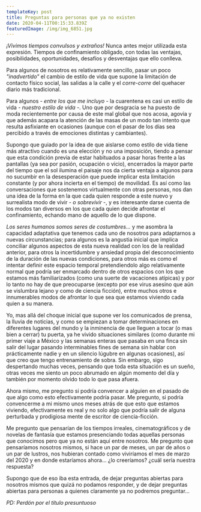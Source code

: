 ```yaml
---
templateKey: post
title: Preguntas para personas que ya no existen
date: 2020-04-11T00:15:33.839Z
featuredImage: /img/img_6851.jpg
---
```

*¡Vivimos tiempos convulsos y extraños!* Nunca antes mejor utilizada esta expresión. Tiempos de confinamiento obligado, con todas las ventajas, posibilidades, oportunidades, desafíos y desventajas que ello conlleva.

Para algunos de nosotros es relativamente sencillo, pasar un poco *"inadvertido"* el cambio de estilo de vida que supone la limitación de contacto físico social, las salidas a la calle y el *corre-corre* del quehacer diario más tradicional.

Para algunos - *entre los que me incluyo -* la cuarentena es casi un estilo de vida - *nuestro estilo de vida* -. Uno que por desgracia se ha puesto de moda recientemente por causa de este mal global que nos acosa, agovia y que además acapara la atención de las masas de un modo tan intento que resulta asfixiante en ocasiones (aunque con el pasar de los días sea percibido a través de emociones distintas y cambiantes).

Supongo que guiado por la idea de que aislarse como estilo de vida tiene más atractivo cuando es una elección y no una imposición, tiendo a pensar que esta condición previa de estar habituados a pasar horas frente a las pantallas (ya sea por pasión, ocupación o vicio), encerrados la mayor parte del tiempo que el sol ilumina el paisaje nos da cierta ventaja a algunos para no sucumbir en la desesperación que puede implicar esta limitación constante (y por ahora incierta en el tiempo) de movilidad. Es así como las conversaciones que sostenemos virtualmente con otras personas, nos dan una idea de la forma en la que cada quien responde a este nuevo y surrealista modo de vivir - *o sobrevivir* -, y es interesante darse cuenta de los modos tan diversos en los que cada quien decide afrontar el confinamiento, echando mano de aquello de lo que dispone.

*Los seres humanos somos seres de costumbres...* y me asombra la capacidad adaptativa que tenemos cada uno de nosotros para adaptarnos a nuevas circunstancias; para algunos es la angustia inicial que implica conciliar algunos aspectos de esta nueva realidad con los de la realidad anterior, para otros la incertidumbre y ansiedad propia del desconocimiento de la duración de las nuevas condiciones, para otros más es como el intentar definir este espacio temporal pretendiendolo algo relativamente normal que podría ser enmarcado dentro de otros espacios con los que estamos más familiarizados (como una suerte de vacaciones atípicas) y por lo tanto no hay de que preocuparse (excepto por ese virus asesino que aún se vislumbra lejano y como de ciencia ficción), entre muchos otros e innumerables modos de afrontar lo que sea que estamos viviendo cada quien a su manera.

Yo, mas allá del choque inicial que supone ver los comunicados de prensa, la lluvia de noticias, y como se empiezan a tomar determinaciones en diferentes lugares del mundo y la inminencia de que lleguen a tocar (o mas bien a cerrar) tu puerta, ya he vivido situaciones similares (como durante mi primer viaje a México y las semanas enteras que pasaba en una finca sin salir del lugar pasando interminables fines de semana sin hablar con prácticamente nadie y en un silencio lúgubre en algunas ocasiones), así que creo que tengo entrenamiento de sobra. Sin embargo, sigo despertando muchas veces, pensando que toda esta situación es un sueño, otras veces me siento un poco abrumado en algún momento del día y también por momento olvido todo lo que pasa afuera.

Ahora mismo, me pregunto si podría convencer a alguien en el pasado de que algo como esto efectivamente podría pasar. Me pregunto, si podría convencerme a mi mismo unos meses atrás de que esto que estamos viviendo, efectivamente es real y no solo algo que podría salir de alguna perturbada y prodigiosa mente de escritor de ciencia-ficción.

Me pregunto que pensarían de los tiempos irreales, cinematográficos y de novelas de fantasía que estamos presenciando todas aquellas personas que conocimos pero que ya no están aquí entre nosotros. Me pregunto que pensaríamos nosotros mismos, si hace un par de meses, un par de años o un par de lustros, nos hubieran contado como viviríamos el mes de marzo del 2020 y en donde estaríamos ahora... ¿lo creeríamos? ¿cuál sería nuestra respuesta?

Supongo que de eso iba esta entrada, de dejar preguntas abiertas para nosotros mismos que quizá no podamos responder, y de dejar preguntas abiertas para personas a quienes claramente ya no podremos preguntar...

*PD: Perdón por el título presuntuoso*